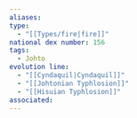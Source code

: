 ```yaml
---
aliases: 
type:
  - "[[Types/fire|fire]]"
national dex number: 156
tags:
  - Johto
evolution line:
  - "[[Cyndaquil|Cyndaquil]]"
  - "[[Johtonian Typhlosion]]"
  - "[[Hisuian Typhlosion]]"
associated: 
---
```

